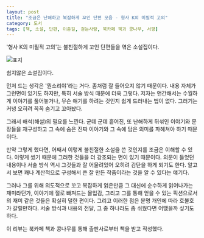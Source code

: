```yaml
---
layout: post
title: "조금은 난해하고 복잡하게 꼬인 단편 모음 - 형사 K의 미필적 고의"
category: 도서
tags: [책, 소설, 단편, 이춘길, 걷는사람, 북카페 책과 콩나무, 서평]
---
```


'형사 K의 미필적 고의'는
불친절하게 꼬인 단편들을 엮은 소설집이다.

![표지](https://images2.imgbox.com/d6/b3/nOzumyUZ_o.jpg)

쉽지않은 소설집이다.

먼저 드는 생각은 '뭔소리야'라는 거다.
좀처럼 잘 들어오지 않기 때문이다.
내용 자체가 그런면이 있기도 하지만, 특히 서술 방식 때문에 더욱 그렇다.
저자는 앤간해서는 수월하게 이야기를 풀어놓거나,
무슨 얘기를 하려는 것인지 쉽게 드러내는 법이 없다.
그러기는 커녕 오히려 꼭꼭 숨기고 꼬아놨다.

그래서 해석(해설)의 필요를 느낀다.
군데 군데 흩어진, 또 난해하게 뒤섞인 이야기와 문장들을 재구성하고
그 속에 숨은 진짜 이야기와 그 속에 담은 의미를 파헤쳐야 하기 때문이다.

만약 그렇게 했다면, 어째서 이렇게 불친절한 소설을 쓴 것인지를 조금은 이해할 수 있다.
이렇게 썼기 때문에 그러한 것들을 더 강조되는 면이 있기 때문이다.
의문이 들었던 내용이나 서술 방식 역시 그것들과 잘 어울려있어 오히려 감탄을 하게 되기도 한다.
알고서 보면 꽤나 계산적으로 구성해서 쓴 잘 만든 작품이라는 것을 알 수 있다는 얘기다.

그러나 그를 위해 의도적으로 꼬고 복잡하게 얽은만큼
그 대신에 순수하게 읽어나가는 재미라던가,
이야기에 절로 빠져드는 몰입감,
그리고 그를 통해 얻을 수 있는 픽션으로서의 재미 같은 것들은 확실히 덜한 편이다.
그리고 이러한 점은 분명 개인에 따라 호불호가 갈릴만하다.
서술 방식과 내용의 전달, 그 중 하나라도 좀 쉬웠다면 어땠을까 싶기도 하다.



<div class="im im-info">
이 리뷰는 북카페 책과 콩나무를 통해 출판사로부터 책을 받고 작성했다.
</div>
